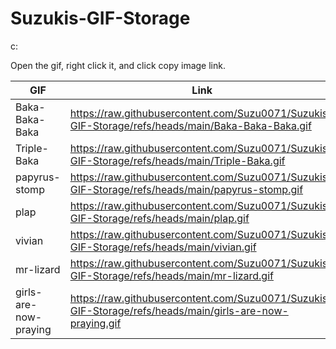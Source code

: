 # Suzukis-GIF-Storage
c:

Open the gif, right click it, and click copy image link.


| GIF | Link |
| - | - |
| Baka-Baka-Baka | https://raw.githubusercontent.com/Suzu0071/Suzukis-GIF-Storage/refs/heads/main/Baka-Baka-Baka.gif |
| Triple-Baka | https://raw.githubusercontent.com/Suzu0071/Suzukis-GIF-Storage/refs/heads/main/Triple-Baka.gif |
| papyrus-stomp | https://raw.githubusercontent.com/Suzu0071/Suzukis-GIF-Storage/refs/heads/main/papyrus-stomp.gif |
| plap | https://raw.githubusercontent.com/Suzu0071/Suzukis-GIF-Storage/refs/heads/main/plap.gif |
| vivian | https://raw.githubusercontent.com/Suzu0071/Suzukis-GIF-Storage/refs/heads/main/vivian.gif |
| mr-lizard | https://raw.githubusercontent.com/Suzu0071/Suzukis-GIF-Storage/refs/heads/main/mr-lizard.gif |
| girls-are-now-praying | https://raw.githubusercontent.com/Suzu0071/Suzukis-GIF-Storage/refs/heads/main/girls-are-now-praying.gif |